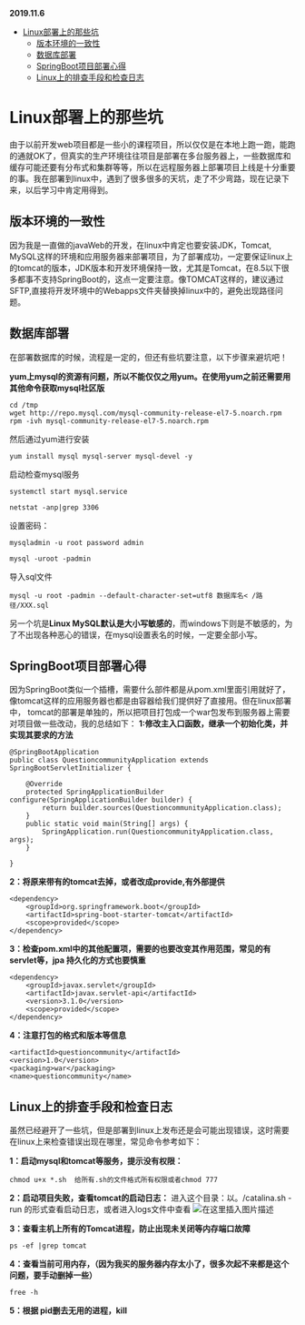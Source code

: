  **2019.11.6**
  * [Linux部署上的那些坑](#linux部署上的那些坑)
      * [版本环境的一致性](#版本环境的一致性)
      * [数据库部署](#数据库部署)
      * [SpringBoot项目部署心得](#springboot项目部署心得)
      * [Linux上的排查手段和检查日志](#linux上的排查手段和检查日志)
      
# Linux部署上的那些坑
由于以前开发web项目都是一些小的课程项目，所以仅仅是在本地上跑一跑，能跑的通就OK了，但真实的生产环境往往项目是部署在多台服务器上，一些数据库和缓存可能还要有分布式和集群等等，所以在远程服务器上部署项目上线是十分重要的事。我在部署到linux中，遇到了很多很多的天坑，走了不少弯路，现在记录下来，以后学习中肯定用得到。

## 版本环境的一致性
因为我是一直做的javaWeb的开发，在linux中肯定也要安装JDK，Tomcat, MySQL这样的环境和应用服务器来部署项目，为了部署成功，一定要保证linux上的tomcat的版本，JDK版本和开发环境保持一致，尤其是Tomcat，在8.5以下很多都事不支持SpringBoot的，这点一定要注意。像TOMCAT这样的，建议通过SFTP,直接将开发环境中的Webapps文件夹替换掉linux中的，避免出现路径问题。

## 数据库部署
在部署数据库的时候，流程是一定的，但还有些坑要注意，以下步骤来避坑吧！

**yum上mysql的资源有问题，所以不能仅仅之用yum。在使用yum之前还需要用其他命令获取mysql社区版**

```
cd /tmp
wget http://repo.mysql.com/mysql-community-release-el7-5.noarch.rpm  
rpm -ivh mysql-community-release-el7-5.noarch.rpm  
```
然后通过yum进行安装

```
yum install mysql mysql-server mysql-devel -y
```
启动检查mysql服务

```
systemctl start mysql.service
```

```
netstat -anp|grep 3306
```

设置密码：

```
mysqladmin -u root password admin
```

```
mysql -uroot -padmin
```
导入sql文件

```
mysql -u root -padmin --default-character-set=utf8 数据库名< /路径/XXX.sql
```

另一个坑是**Linux MySQL默认是大小写敏感的**，而windows下则是不敏感的，为了不出现各种恶心的错误，在mysql设置表名的时候，一定要全部小写。

## SpringBoot项目部署心得
因为SpringBoot类似一个插槽，需要什么部件都是从pom.xml里面引用就好了，像tomcat这样的应用服务器也都是由容器给我们提供好了直接用。但在linux部署中， tomcat的部署是单独的，所以把项目打包成一个war包发布到服务器上需要对项目做一些改动，我的总结如下：
**1:修改主入口函数，继承一个初始化类，并实现其要求的方法**

```
@SpringBootApplication
public class QuestioncommunityApplication extends SpringBootServletInitializer {

    @Override
    protected SpringApplicationBuilder configure(SpringApplicationBuilder builder) {
        return builder.sources(QuestioncommunityApplication.class);
    }
    public static void main(String[] args) {
        SpringApplication.run(QuestioncommunityApplication.class, args);
    }

}
```
**2：将原来带有的tomcat去掉，或者改成provide,有外部提供**

    <dependency>
        <groupId>org.springframework.boot</groupId>
        <artifactId>spring-boot-starter-tomcat</artifactId>
        <scope>provided</scope>
    </dependency>

**3：检查pom.xml中的其他配置项，需要的也要改变其作用范围，常见的有servlet等，jpa 持久化的方式也要慎重**

    <dependency>
        <groupId>javax.servlet</groupId>
        <artifactId>javax.servlet-api</artifactId>
        <version>3.1.0</version>
        <scope>provided</scope>
    </dependency>
    
**4：注意打包的格式和版本等信息**

```
<artifactId>questioncommunity</artifactId>
<version>1.0</version>
<packaging>war</packaging>
<name>questioncommunity</name>
```

## Linux上的排查手段和检查日志
虽然已经避开了一些坑，但是部署到linux上发布还是会可能出现错误，这时需要在linux上来检查错误出现在哪里，常见命令参考如下：

**1：启动mysql和tomcat等服务，提示没有权限：**

```
chmod u+x *.sh  给所有.sh的文件格式所有权限或者chmod 777
```

**2：启动项目失败，查看tomcat的启动日志：**
进入这个目录：以。/catalina.sh -run 的形式查看启动日志，或者进入logs文件中查看
![在这里插入图片描述](https://img-blog.csdnimg.cn/20191106182240212.png)

**3：查看主机上所有的Tomcat进程，防止出现未关闭等内存端口故障**

```
ps -ef |grep tomcat
```
**4：查看当前可用内存，（因为我买的服务器内存太小了，很多次起不来都是这个问题，要手动删掉一些）**

```
free -h
```
**5：根据 pid删去无用的进程，kill**
